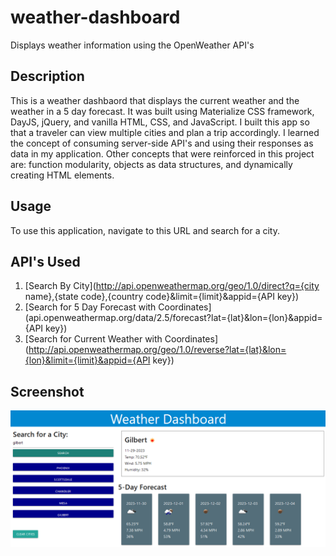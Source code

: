 # weather-dashboard
Displays weather information using the OpenWeather API's

## Description
This is a weather dashbaord that displays the current weather and the weather in a 5 day forecast. It was built using Materialize CSS framework, DayJS, jQuery, and vanilla HTML, CSS, and JavaScript. I built this app so that a traveler can view multiple cities and plan a trip accordingly. I learned the concept of consuming server-side API's and using their responses as data in my application. Other concepts that were reinforced in this project are: function modularity, objects as data structures, and dynamically creating HTML elements.

## Usage
To use this application, navigate to this URL and search for a city.

## API's Used

1. [Search By City](http://api.openweathermap.org/geo/1.0/direct?q={city name},{state code},{country code}&limit={limit}&appid={API key})
2. [Search for 5 Day Forecast with Coordinates](api.openweathermap.org/data/2.5/forecast?lat={lat}&lon={lon}&appid={API key})
3. [Search for Current Weather with Coordinates](http://api.openweathermap.org/geo/1.0/reverse?lat={lat}&lon={lon}&limit={limit}&appid={API key})

## Screenshot
![weather dashboard](./assets/images/weather-dashboard.PNG)


